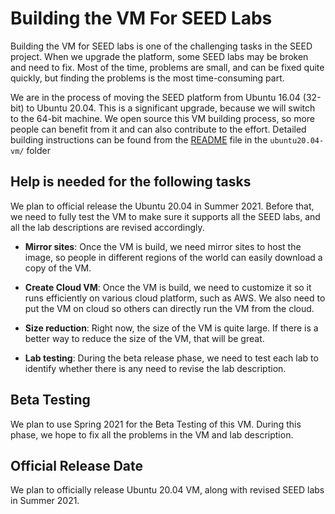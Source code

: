 # Building the VM For SEED Labs

Building the VM for SEED labs is one of the challenging tasks in the 
SEED project. When we upgrade the platform, some SEED labs may be 
broken and need to fix. Most of the time, problems are small, and 
can be fixed quite quickly, but finding the problems is the most
time-consuming part. 

We are in the process of moving the SEED platform from Ubuntu 16.04 (32-bit)
to Ubuntu 20.04. This is a significant upgrade, because we will 
switch to the 64-bit machine. We open source this VM building process,
so more people can benefit from it and can also contribute to the effort. 
Detailed building instructions can be found from the 
[README](ubuntu20.04-vm/README.md) 
file in the ```ubuntu20.04-vm/``` folder

## Help is needed for the following tasks

We plan to official release the Ubuntu 20.04 in Summer 2021. Before that,
we need to fully test the VM to make sure it supports all the SEED labs,
and all the lab descriptions are revised accordingly. 

- **Mirror sites**: Once the VM is build, we need mirror sites to host the
image, so people in different regions of the world can easily download a copy
of the VM.

- **Create Cloud VM**: Once the VM is build, we need to customize it so
it runs efficiently on various cloud platform, such as AWS. We also need to 
put the VM on cloud so others can directly run the VM from the cloud.

- **Size reduction**: Right now, the size of the VM is quite large. 
If there is a better way to reduce the size of the VM, that will be great. 

- **Lab testing**: During the beta release phase, we need to test each lab
to identify whether there is any need to revise the lab description.  


## Beta Testing

We plan to use Spring 2021 for the Beta Testing of this VM. During
this phase, we hope to fix all the problems in the VM and lab
description.


## Official Release Date

We plan to officially release Ubuntu 20.04 VM, along with revised SEED labs in Summer 2021.


